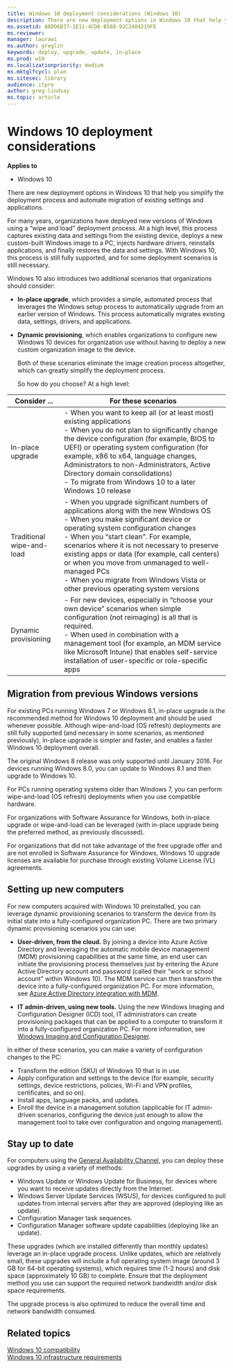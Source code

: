 ```yaml
---
title: Windows 10 deployment considerations (Windows 10)
description: There are new deployment options in Windows 10 that help you simplify the deployment process and automate migration of existing settings and applications.
ms.assetid: A8DD6B37-1E11-4CD6-B588-92C2404219FE
ms.reviewer: 
manager: laurawi
ms.author: greglin
keywords: deploy, upgrade, update, in-place
ms.prod: w10
ms.localizationpriority: medium
ms.mktglfcycl: plan
ms.sitesec: library
audience: itpro
author: greg-lindsay
ms.topic: article
---
```


# Windows 10 deployment considerations


**Applies to**

-   Windows 10

There are new deployment options in Windows 10 that help you simplify the deployment process and automate migration of existing settings and applications.

For many years, organizations have deployed new versions of Windows using a “wipe and load” deployment process. At a high level, this process captures existing data and settings from the existing device, deploys a new custom-built Windows image to a PC, injects hardware drivers, reinstalls applications, and finally restores the data and settings. With Windows 10, this process is still fully supported, and for some deployment scenarios is still necessary.

Windows 10 also introduces two additional scenarios that organizations should consider:

-   **In-place upgrade**, which provides a simple, automated process that leverages the Windows setup process to automatically upgrade from an earlier version of Windows. This process automatically migrates existing data, settings, drivers, and applications.

-   **Dynamic provisioning**, which enables organizations to configure new Windows 10 devices for organization use without having to deploy a new custom organization image to the device.

    Both of these scenarios eliminate the image creation process altogether, which can greatly simplify the deployment process.

    So how do you choose? At a high level:

| Consider ... | For these scenarios  |
|---|---|
| In-place upgrade  | - When you want to keep all (or at least most) existing applications<br/>- When you do not plan to significantly change the device configuration (for example, BIOS to UEFI) or operating system configuration (for example, x86 to x64, language changes, Administrators to non-Administrators, Active Directory domain consolidations)<br/>- To migrate from Windows 10 to a later Windows 10 release |
| Traditional wipe-and-load | - When you upgrade significant numbers of applications along with the new Windows OS<br/>- When you make significant device or operating system configuration changes<br/>- When you “start clean”. For example, scenarios where it is not necessary to preserve existing apps or data (for example, call centers) or when you move from unmanaged to well-managed PCs<br/>- When you migrate from Windows Vista or other previous operating system versions |
| Dynamic provisioning | - For new devices, especially in “choose your own device” scenarios when simple configuration (not reimaging) is all that is required. <br/>- When used in combination with a management tool (for example, an MDM service like Microsoft Intune) that enables self-service installation of user-specific or role-specific apps |


## Migration from previous Windows versions

For existing PCs running Windows 7 or Windows 8.1, in-place upgrade is the recommended method for Windows 10 deployment and should be used whenever possible. Although wipe-and-load (OS refresh) deployments are still fully supported (and necessary in some scenarios, as mentioned previously), in-place upgrade is simpler and faster, and enables a faster Windows 10 deployment overall.

The original Windows 8 release was only supported until January 2016. For devices running Windows 8.0, you can update to Windows 8.1 and then upgrade to Windows 10.

For PCs running operating systems older than Windows 7, you can perform wipe-and-load (OS refresh) deployments when you use compatible hardware.

For organizations with Software Assurance for Windows, both in-place upgrade or wipe-and-load can be leveraged (with in-place upgrade being the preferred method, as previously discussed).

For organizations that did not take advantage of the free upgrade offer and are not enrolled in Software Assurance for Windows, Windows 10 upgrade licenses are available for purchase through existing Volume License (VL) agreements.

## Setting up new computers

For new computers acquired with Windows 10 preinstalled, you can leverage dynamic provisioning scenarios to transform the device from its initial state into a fully-configured organization PC. There are two primary dynamic provisioning scenarios you can use:

-   **User-driven, from the cloud.** By joining a device into Azure Active Directory and leveraging the automatic mobile device management (MDM) provisioning capabilities at the same time, an end user can initiate the provisioning process themselves just by entering the Azure Active Directory account and password (called their “work or school account” within Windows 10). The MDM service can then transform the device into a fully-configured organization PC. For more information, see [Azure Active Directory integration with MDM](/windows/client-management/mdm/azure-active-directory-integration-with-mdm).

-   **IT admin-driven, using new tools.** Using the new Windows Imaging and Configuration Designer (ICD) tool, IT administrators can create provisioning packages that can be applied to a computer to transform it into a fully-configured organization PC. For more information, see [Windows Imaging and Configuration Designer](/windows/configuration/provisioning-packages/provisioning-install-icd).

In either of these scenarios, you can make a variety of configuration changes to the PC:

-   Transform the edition (SKU) of Windows 10 that is in use.
-   Apply configuration and settings to the device (for example, security settings, device restrictions, policies, Wi-Fi and VPN profiles, certificates, and so on).
-   Install apps, language packs, and updates.
-   Enroll the device in a management solution (applicable for IT admin-driven scenarios, configuring the device just enough to allow the management tool to take over configuration and ongoing management).

## Stay up to date

For computers using the [General Availability Channel](../update/get-started-updates-channels-tools.md#general-availability-channel), you can deploy these upgrades by using a variety of methods:

-   Windows Update or Windows Update for Business, for devices where you want to receive updates directly from the Internet.
-   Windows Server Update Services (WSUS), for devices configured to pull updates from internal servers after they are approved (deploying like an update). 
-   Configuration Manager task sequences.
-   Configuration Manager software update capabilities (deploying like an update).

These upgrades (which are installed differently than monthly updates) leverage an in-place upgrade process. Unlike updates, which are relatively small, these upgrades will include a full operating system image (around 3 GB for 64-bit operating systems), which requires time (1-2 hours) and disk space (approximately 10 GB) to complete. Ensure that the deployment method you use can support the required network bandwidth and/or disk space requirements.

The upgrade process is also optimized to reduce the overall time and network bandwidth consumed.

## Related topics


[Windows 10 compatibility](windows-10-compatibility.md)<br>
[Windows 10 infrastructure requirements](windows-10-infrastructure-requirements.md)

 

 